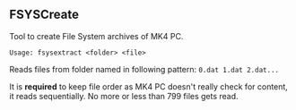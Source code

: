 ## FSYSCreate

Tool to create File System archives of MK4 PC.

`Usage: fsysextract <folder> <file>`

Reads files from folder named in following pattern:
`0.dat 1.dat 2.dat...`

It is **required** to keep file order as MK4 PC doesn't really check for content, it reads sequentially.
No more or less than 799 files gets read.
